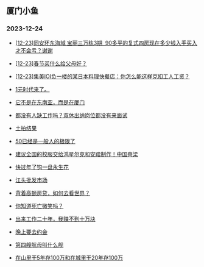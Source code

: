 ## 厦门小鱼 
### 2023-12-24

+ [[12-23]同安环东海域 宝丽三万栋3期  90多平的复式四房现在多少钱入手买入才不会亏？谢谢](http://bbs.xmfish.com/read-htm-tid-18124934.html)

+ [[12-23]春节买什么给父母好？](http://bbs.xmfish.com/read-htm-tid-18125067.html)

+ [[12-23]集美IOI负一楼的某日本料理快餐店：你怎么能这样克扣工人工资？](http://bbs.xmfish.com/read-htm-tid-18124980.html)

+ [1元时代来了。](http://bbs.xmfish.com/read-htm-tid-18124979.html)

+ [它不是在东南亚，而是在厦门](http://bbs.xmfish.com/read-htm-tid-18124961.html)

+ [都没有人缺工作吗？双休出纳岗位都没有来面试](http://bbs.xmfish.com/read-htm-tid-18124913.html)

+ [土拍结果](http://bbs.xmfish.com/read-htm-tid-18124895.html)

+ [50已经是一般人的极限了](http://bbs.xmfish.com/read-htm-tid-18125089.html)

+ [建议全国的校服交给鸿星尔克和安踏制作！中国脊梁](http://bbs.xmfish.com/read-htm-tid-18125033.html)

+ [快过年了钩一盘永生花](http://bbs.xmfish.com/read-htm-tid-18125005.html)

+ [江头批发市场](http://bbs.xmfish.com/read-htm-tid-18124959.html)

+ [背着高额房贷，如何去看世界？](http://bbs.xmfish.com/read-htm-tid-18125090.html)

+ [你知道死亡微笑吗？](http://bbs.xmfish.com/read-htm-tid-18125172.html)

+ [出来工作二十年，我赚不到十万块](http://bbs.xmfish.com/read-htm-tid-18125161.html)

+ [晚上要去约会](http://bbs.xmfish.com/read-htm-tid-18125128.html)

+ [第四艘航母叫什么舰](http://bbs.xmfish.com/read-htm-tid-18125202.html)

+ [在山里干5年存100万和在城里干20年存100万](http://bbs.xmfish.com/read-htm-tid-18125168.html)

